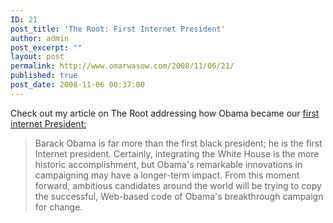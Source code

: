 ```yaml
---
ID: 21
post_title: 'The Root: First Internet President'
author: admin
post_excerpt: ""
layout: post
permalink: http://www.omarwasow.com/2008/11/06/21/
published: true
post_date: 2008-11-06 00:37:00
---
```

Check out my article on The Root addressing how Obama became our <a href="http://www.theroot.com/views/first-internet-president">first internet President:</a>

<blockquote>Barack Obama is far more than the first black president; he is the first Internet president. Certainly, integrating the White House is the more historic accomplishment, but Obama's remarkable innovations in campaigning may have a longer-term impact. From this moment forward, ambitious candidates around the world will be trying to copy the successful, Web-based code of Obama's breakthrough campaign for change.
</blockquote>
